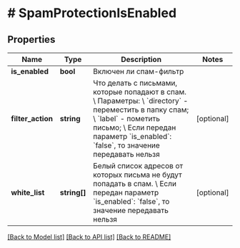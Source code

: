# # SpamProtectionIsEnabled

## Properties

Name | Type | Description | Notes
------------ | ------------- | ------------- | -------------
**is_enabled** | **bool** | Включен ли спам-фильтр |
**filter_action** | **string** | Что делать с письмами, которые попадают в спам. \\  Параметры: \\  &#x60;directory&#x60; - переместить в папку спам; \\  &#x60;label&#x60; - пометить письмо; \\  Если передан параметр &#x60;is_enabled&#x60;: &#x60;false&#x60;, то значение передавать нельзя | [optional]
**white_list** | **string[]** | Белый список адресов от которых письма не будут попадать в спам. \\  Если передан параметр &#x60;is_enabled&#x60;: &#x60;false&#x60;, то значение передавать нельзя | [optional]

[[Back to Model list]](../../README.md#models) [[Back to API list]](../../README.md#endpoints) [[Back to README]](../../README.md)
